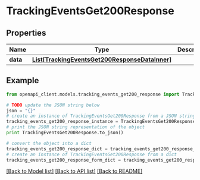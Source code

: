 # TrackingEventsGet200Response


## Properties
Name | Type | Description | Notes
------------ | ------------- | ------------- | -------------
**data** | [**List[TrackingEventsGet200ResponseDataInner]**](TrackingEventsGet200ResponseDataInner.md) |  | [optional] 

## Example

```python
from openapi_client.models.tracking_events_get200_response import TrackingEventsGet200Response

# TODO update the JSON string below
json = "{}"
# create an instance of TrackingEventsGet200Response from a JSON string
tracking_events_get200_response_instance = TrackingEventsGet200Response.from_json(json)
# print the JSON string representation of the object
print TrackingEventsGet200Response.to_json()

# convert the object into a dict
tracking_events_get200_response_dict = tracking_events_get200_response_instance.to_dict()
# create an instance of TrackingEventsGet200Response from a dict
tracking_events_get200_response_form_dict = tracking_events_get200_response.from_dict(tracking_events_get200_response_dict)
```
[[Back to Model list]](../README.md#documentation-for-models) [[Back to API list]](../README.md#documentation-for-api-endpoints) [[Back to README]](../README.md)


